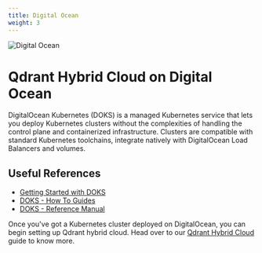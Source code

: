 ```yaml
---
title: Digital Ocean
weight: 3
---
```


![Digital Ocean](/documentation/cloud/cloud-providers/digital-ocean.jpg)

# Qdrant Hybrid Cloud on Digital Ocean

DigitalOcean Kubernetes (DOKS) is a managed Kubernetes service that lets you deploy Kubernetes clusters without the complexities of handling the control plane and containerized infrastructure. Clusters are compatible with standard Kubernetes toolchains, integrate natively with DigitalOcean Load Balancers and volumes.

## Useful References

- [Getting Started with DOKS](https://docs.digitalocean.com/products/kubernetes/getting-started/quickstart/)
- [DOKS - How To Guides](https://docs.digitalocean.com/products/kubernetes/how-to/)
- [DOKS - Reference Manual](https://docs.digitalocean.com/products/kubernetes/reference/)

Once you've got a Kubernetes cluster deployed on DigitalOcean, you can begin setting up Qdrant hybrid cloud. Head over to our [Qdrant Hybrid Cloud](/documentation/cloud/hybrid-cloud/) guide to know more.

